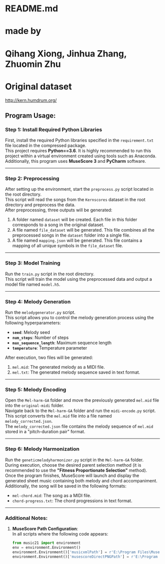 # README.md
# made by 
# Qihang Xiong, Jinhua Zhang, Zhuomin Zhu
# Original dataset
http://kern.humdrum.org/

## Program Usage:

### Step 1: Install Required Python Libraries
First, install the required Python libraries specified in the `requirement.txt` file located in the compressed package.  
This project requires **Python==3.6**. It is highly recommended to run this project within a virtual environment created using tools such as Anaconda.  
Additionally, this program uses **MuseScore 3** and **PyCharm** software.

---

### Step 2: Preprocessing
After setting up the environment, start the `preprocess.py` script located in the root directory.  
This script will read the songs from the `Kernscores` dataset in the root directory and preprocess the data.  
After preprocessing, three outputs will be generated:
1. A folder named `dataset` will be created. Each file in this folder corresponds to a song in the original dataset.
2. A file named `file_dataset` will be generated. This file combines all the preprocessed songs in the `dataset` folder into a single file.
3. A file named `mapping.json` will be generated. This file contains a mapping of all unique symbols in the `file_dataset` file.

---

### Step 3: Model Training
Run the `train.py` script in the root directory.  
This script will train the model using the preprocessed data and output a model file named `model.h5`.

---

### Step 4: Melody Generation
Run the `melodygenerator.py` script.  
This script allows you to control the melody generation process using the following hyperparameters:
- **`seed`**: Melody seed
- **`num_steps`**: Number of steps
- **`max_sequence_length`**: Maximum sequence length
- **`temperature`**: Temperature parameter

After execution, two files will be generated:
1. `mel.mid`: The generated melody as a MIDI file.
2. `mel.txt`: The generated melody sequence saved in text format.

---

### Step 5: Melody Encoding
Open the `Mel-harm-GA` folder and move the previously generated `mel.mid` file into the `original-midi` folder.  
Navigate back to the `Mel-harm-GA` folder and run the `midi-encode.py` script.  
This script converts the `mel.mid` file into a file named `melody_corrected.json`.  
The `melody_corrected.json` file contains the melody sequence of `mel.mid` stored in a "pitch-duration pair" format.

---

### Step 6: Melody Harmonization
Run the `geneticmelodyharmonizer.py` script in the `Mel-harm-GA` folder.  
During execution, choose the desired parent selection method (it is recommended to use the **"Fitness Proportionate Selection"** method).  
Once the program finishes, MuseScore will launch and display the generated sheet music containing both melody and chord accompaniment.  
Additionally, the song will be saved in the following formats:
- `mel-chord.mid`: The song as a MIDI file.
- `chord-progress.txt`: The chord progressions in text format.

---

### Additional Notes:
1. **MuseScore Path Configuration**:  
   In all scripts where the following code appears:
   ```python
   from music21 import environment
   env = environment.Environment()
   environment.Environment()['musicxmlPath'] = r'E:\Program Files\MuseScore 3\bin\MuseScore3.exe'  # Set path for music rendering
   environment.Environment()['musescoreDirectPNGPath'] = r'E:\Program Files\MuseScore 3\bin\MuseScore3.exe'  # Set path for graphic rendering
